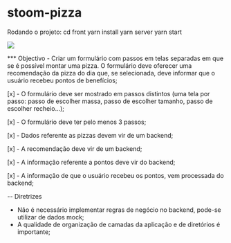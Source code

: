 # stoom-pizza

Rodando o projeto:
cd front
yarn install
yarn server
yarn start

![](stoom-pizza.gif)

*** Objectivo
    - Criar um formulário com passos em telas separadas em que se é possível montar uma pizza.
    O formulário deve oferecer uma recomendação da pizza do dia que, se selecionada, deve informar que o usuário recebeu pontos de benefícios;

[x] - O formulário deve ser mostrado em passos distintos (uma tela por passo: passo de escolher massa,
passo de escolher tamanho, passo de escolher recheio...);

[x] - O formulário deve ter pelo menos 3 passos;

[x] - Dados referente as pizzas devem vir de um backend;

[x] - A recomendação deve vir de um backend;

[x] - A informação referente a pontos deve vir do backend;

[x] - A informação de que o usuário recebeu os pontos, vem processada do backend;

-- Diretrizes

 * Não é necessário implementar regras de negócio no backend, pode-se utilizar de dados mock;
 * A qualidade de organização de camadas da aplicação e de diretórios é importante;
